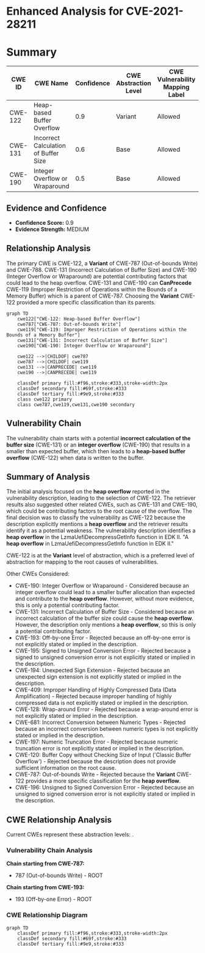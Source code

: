 # Enhanced Analysis for CVE-2021-28211

# Summary
| CWE ID | CWE Name | Confidence | CWE Abstraction Level | CWE Vulnerability Mapping Label | CWE-Vulnerability Mapping Notes |
|---|---|---|---|---|---|
| CWE-122 | Heap-based Buffer Overflow | 0.9 | Variant | Allowed | Primary CWE |
| CWE-131 | Incorrect Calculation of Buffer Size | 0.6 | Base | Allowed | Secondary Candidate |
| CWE-190 | Integer Overflow or Wraparound | 0.5 | Base | Allowed | Secondary Candidate |

## Evidence and Confidence

*   **Confidence Score:** 0.9
*   **Evidence Strength:** MEDIUM

## Relationship Analysis
The primary CWE is CWE-122, a **Variant** of CWE-787 (Out-of-bounds Write) and CWE-788. CWE-131 (Incorrect Calculation of Buffer Size) and CWE-190 (Integer Overflow or Wraparound) are potential contributing factors that could lead to the heap overflow. CWE-131 and CWE-190 can **CanPrecede** CWE-119 (Improper Restriction of Operations within the Bounds of a Memory Buffer) which is a parent of CWE-787. Choosing the **Variant** CWE-122 provided a more specific classification than its parents.

```mermaid
graph TD
    cwe122["CWE-122: Heap-based Buffer Overflow"]
    cwe787["CWE-787: Out-of-bounds Write"]
    cwe119["CWE-119: Improper Restriction of Operations within the Bounds of a Memory Buffer"]
    cwe131["CWE-131: Incorrect Calculation of Buffer Size"]
    cwe190["CWE-190: Integer Overflow or Wraparound"]
    
    cwe122 -->|CHILDOF| cwe787
    cwe787 -->|CHILDOF| cwe119
    cwe131 -->|CANPRECEDE| cwe119
    cwe190 -->|CANPRECEDE| cwe119
    
    classDef primary fill:#f96,stroke:#333,stroke-width:2px
    classDef secondary fill:#69f,stroke:#333
    classDef tertiary fill:#9e9,stroke:#333
    class cwe122 primary
    class cwe787,cwe119,cwe131,cwe190 secondary
```

## Vulnerability Chain
The vulnerability chain starts with a potential **incorrect calculation of the buffer size** (CWE-131) or an **integer overflow** (CWE-190) that results in a smaller than expected buffer, which then leads to a **heap-based buffer overflow** (CWE-122) when data is written to the buffer.

## Summary of Analysis
The initial analysis focused on the **heap overflow** reported in the vulnerability description, leading to the selection of CWE-122. The retriever results also suggested other related CWEs, such as CWE-131 and CWE-190, which could be contributing factors to the root cause of the overflow. The final decision was to classify the vulnerability as CWE-122 because the description explicitly mentions a **heap overflow** and the retriever results identify it as a potential weakness. The vulnerability description identifies a **heap overflow** in the LzmaUefiDecompressGetInfo function in EDK II. "A **heap overflow** in LzmaUefiDecompressGetInfo function in EDK II."

CWE-122 is at the **Variant** level of abstraction, which is a preferred level of abstraction for mapping to the root causes of vulnerabilities.

Other CWEs Considered:

*   CWE-190: Integer Overflow or Wraparound - Considered because an integer overflow could lead to a smaller buffer allocation than expected and contribute to the **heap overflow**. However, without more evidence, this is only a potential contributing factor.
*   CWE-131: Incorrect Calculation of Buffer Size - Considered because an incorrect calculation of the buffer size could cause the **heap overflow**. However, the description only mentions a **heap overflow**, so this is only a potential contributing factor.
*   CWE-193: Off-by-one Error - Rejected because an off-by-one error is not explicitly stated or implied in the description.
*   CWE-195: Signed to Unsigned Conversion Error - Rejected because a signed to unsigned conversion error is not explicitly stated or implied in the description.
*   CWE-194: Unexpected Sign Extension - Rejected because an unexpected sign extension is not explicitly stated or implied in the description.
*   CWE-409: Improper Handling of Highly Compressed Data (Data Amplification) - Rejected because improper handling of highly compressed data is not explicitly stated or implied in the description.
*   CWE-128: Wrap-around Error - Rejected because a wrap-around error is not explicitly stated or implied in the description.
*   CWE-681: Incorrect Conversion between Numeric Types - Rejected because an incorrect conversion between numeric types is not explicitly stated or implied in the description.
*   CWE-197: Numeric Truncation Error - Rejected because numeric truncation error is not explicitly stated or implied in the description.
*   CWE-120: Buffer Copy without Checking Size of Input ('Classic Buffer Overflow') - Rejected because the description does not provide sufficient information on the root cause.
*   CWE-787: Out-of-bounds Write - Rejected because the **Variant** CWE-122 provides a more specific classification for the **heap overflow**.
*   CWE-196: Unsigned to Signed Conversion Error - Rejected because an unsigned to signed conversion error is not explicitly stated or implied in the description.


## CWE Relationship Analysis

Current CWEs represent these abstraction levels: .


### Vulnerability Chain Analysis

**Chain starting from CWE-787:**
- 787 (Out-of-bounds Write) - ROOT


**Chain starting from CWE-193:**
- 193 (Off-by-one Error) - ROOT



### CWE Relationship Diagram

```mermaid
graph TD
    classDef primary fill:#f96,stroke:#333,stroke-width:2px
    classDef secondary fill:#69f,stroke:#333
    classDef tertiary fill:#9e9,stroke:#333
```